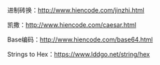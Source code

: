 进制砖换：http://www.hiencode.com/jinzhi.html

凯撒：http://www.hiencode.com/caesar.html

Base编码：http://www.hiencode.com/base64.html

Strings to Hex：https://www.lddgo.net/string/hex
